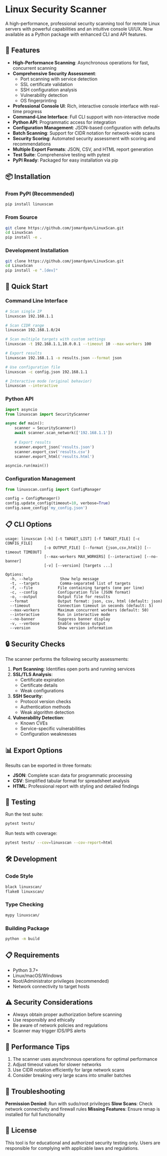 # Linux Security Scanner

A high-performance, professional security scanning tool for remote Linux servers with powerful capabilities and an intuitive console UI/UX. Now available as a Python package with enhanced CLI and API features.

## 🚀 Features

- **High-Performance Scanning**: Asynchronous operations for fast, concurrent scanning
- **Comprehensive Security Assessment**:
  - Port scanning with service detection
  - SSL certificate validation
  - SSH configuration analysis
  - Vulnerability detection
  - OS fingerprinting
- **Professional Console UI**: Rich, interactive console interface with real-time progress
- **Command-Line Interface**: Full CLI support with non-interactive mode
- **Python API**: Programmatic access for integration
- **Configuration Management**: JSON-based configuration with defaults
- **Batch Scanning**: Support for CIDR notation for network-wide scans
- **Security Scoring**: Automated security assessment with scoring and recommendations
- **Multiple Export Formats**: JSON, CSV, and HTML report generation
- **Test Suite**: Comprehensive testing with pytest
- **PyPI Ready**: Packaged for easy installation via pip

## 📦 Installation

### From PyPI (Recommended)
```bash
pip install linuxscan
```

### From Source
```bash
git clone https://github.com/jomardyan/LinuxScan.git
cd LinuxScan
pip install -e .
```

### Development Installation
```bash
git clone https://github.com/jomardyan/LinuxScan.git
cd LinuxScan
pip install -e ".[dev]"
```

## 🔧 Quick Start

### Command Line Interface

```bash
# Scan single IP
linuxscan 192.168.1.1

# Scan CIDR range
linuxscan 192.168.1.0/24

# Scan multiple targets with custom settings
linuxscan -t 192.168.1.1,10.0.0.1 --timeout 10 --max-workers 100

# Export results
linuxscan 192.168.1.1 -o results.json --format json

# Use configuration file
linuxscan -c config.json 192.168.1.1

# Interactive mode (original behavior)
linuxscan --interactive
```

### Python API

```python
import asyncio
from linuxscan import SecurityScanner

async def main():
    scanner = SecurityScanner()
    await scanner.scan_network(['192.168.1.1'])
    
    # Export results
    scanner.export_json('results.json')
    scanner.export_csv('results.csv')
    scanner.export_html('results.html')

asyncio.run(main())
```

### Configuration Management

```python
from linuxscan.config import ConfigManager

config = ConfigManager()
config.update_config(timeout=10, verbose=True)
config.save_config('my_config.json')
```

## 📋 CLI Options

```
usage: linuxscan [-h] [-t TARGET_LIST] [-f TARGET_FILE] [-c CONFIG_FILE] 
                 [-o OUTPUT_FILE] [--format {json,csv,html}] [--timeout TIMEOUT] 
                 [--max-workers MAX_WORKERS] [--interactive] [--no-banner] 
                 [-v] [--version] [targets ...]

Options:
  -h, --help            Show help message
  -t, --targets         Comma-separated list of targets
  -f, --file           File containing targets (one per line)
  -c, --config         Configuration file (JSON format)
  -o, --output         Output file for results
  --format             Output format: json, csv, html (default: json)
  --timeout            Connection timeout in seconds (default: 5)
  --max-workers        Maximum concurrent workers (default: 50)
  --interactive        Run in interactive mode
  --no-banner          Suppress banner display
  -v, --verbose        Enable verbose output
  --version            Show version information
```

## 🔒 Security Checks

The scanner performs the following security assessments:

1. **Port Scanning**: Identifies open ports and running services
2. **SSL/TLS Analysis**: 
   - Certificate expiration
   - Certificate details
   - Weak configurations
3. **SSH Security**:
   - Protocol version checks
   - Authentication methods
   - Weak algorithm detection
4. **Vulnerability Detection**:
   - Known CVEs
   - Service-specific vulnerabilities
   - Configuration weaknesses

## 📊 Export Options

Results can be exported in three formats:

- **JSON**: Complete scan data for programmatic processing
- **CSV**: Simplified tabular format for spreadsheet analysis
- **HTML**: Professional report with styling and detailed findings

## 🧪 Testing

Run the test suite:
```bash
pytest tests/
```

Run tests with coverage:
```bash
pytest tests/ --cov=linuxscan --cov-report=html
```

## 🛠️ Development

### Code Style
```bash
black linuxscan/
flake8 linuxscan/
```

### Type Checking
```bash
mypy linuxscan/
```

### Building Package
```bash
python -m build
```

## 📋 Requirements

- Python 3.7+
- Linux/macOS/Windows
- Root/Administrator privileges (recommended)
- Network connectivity to target hosts

## ⚠️ Security Considerations

- Always obtain proper authorization before scanning
- Use responsibly and ethically
- Be aware of network policies and regulations
- Scanner may trigger IDS/IPS alerts

## 🚀 Performance Tips

1. The scanner uses asynchronous operations for optimal performance
2. Adjust timeout values for slower networks
3. Use CIDR notation efficiently for large network scans
4. Consider breaking very large scans into smaller batches

## 🐛 Troubleshooting

**Permission Denied**: Run with sudo/root privileges
**Slow Scans**: Check network connectivity and firewall rules
**Missing Features**: Ensure nmap is installed for full functionality

## 📄 License

This tool is for educational and authorized security testing only. Users are responsible for complying with applicable laws and regulations.